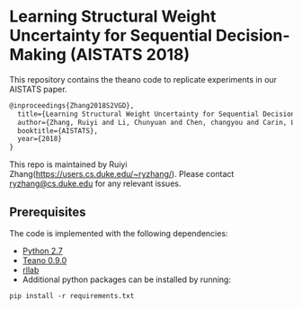 # Learning Structural Weight Uncertainty for Sequential Decision-Making (AISTATS 2018)

This repository contains the theano code to replicate experiments in our AISTATS paper.
```latex
@inproceedings{Zhang2018S2VGD}, 
  title={Learning Structural Weight Uncertainty for Sequential Decision-Making},
  author={Zhang, Ruiyi and Li, Chunyuan and Chen, changyou and Carin, Lawrence},
  booktitle={AISTATS},
  year={2018}
}
```
 
This repo is maintained by Ruiyi Zhang(https://users.cs.duke.edu/~ryzhang/). Please contact <ryzhang@cs.duke.edu> for any relevant issues.


## Prerequisites
The code is implemented with the following dependencies:

- [Python 2.7](https://github.com/pyenv/pyenv)
- [Teano 0.9.0](https://github.com/Theano/Theano)
- [rllab](https://github.com/rll/rllab)
- Additional python packages can be installed by running:   

```
pip install -r requirements.txt
```
